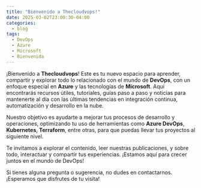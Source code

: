 ```yaml
---
title: "Bienvenido a Thecloudvops!"
date: 2025-03-02T23:00:30-04:00
categories:
  - blog
tags:
  - DevOps
  - Azure
  - Microsoft
  - Bienvenida
---
```


¡Bienvenido a **Thecloudvops**! Este es tu nuevo espacio para aprender, compartir y explorar todo lo relacionado con el mundo de **DevOps**, con un enfoque especial en **Azure** y las tecnologías de **Microsoft**. Aquí encontrarás recursos útiles, tutoriales, guías paso a paso y noticias para mantenerte al día con las últimas tendencias en integración continua, automatización y desarrollo en la nube.

Nuestro objetivo es ayudarte a mejorar tus procesos de desarrollo y operaciones, optimizando tu uso de herramientas como **Azure DevOps**, **Kubernetes**, **Terraform**, entre otras, para que puedas llevar tus proyectos al siguiente nivel.

Te invitamos a explorar el contenido, leer nuestras publicaciones, y sobre todo, interactuar y compartir tus experiencias. ¡Estamos aquí para crecer juntos en el mundo de DevOps!

Si tienes alguna pregunta o sugerencia, no dudes en contactarnos. ¡Esperamos que disfrutes de tu visita!
